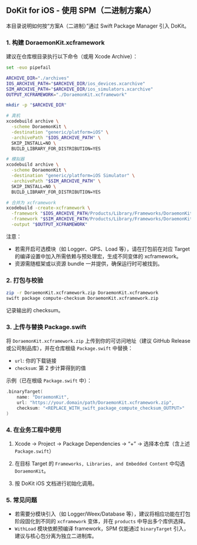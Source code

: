 ## DoKit for iOS - 使用 SPM（二进制方案A）

本目录说明如何按“方案A（二进制）”通过 Swift Package Manager 引入 DoKit。

### 1. 构建 DoraemonKit.xcframework

建议在仓库根目录执行以下命令（或用 Xcode Archive）：

```bash
set -euo pipefail

ARCHIVE_DIR="./archives"
IOS_ARCHIVE_PATH="$ARCHIVE_DIR/ios_devices.xcarchive"
SIM_ARCHIVE_PATH="$ARCHIVE_DIR/ios_simulators.xcarchive"
OUTPUT_XCFRAMEWORK="./DoraemonKit.xcframework"

mkdir -p "$ARCHIVE_DIR"

# 真机
xcodebuild archive \
  -scheme DoraemonKit \
  -destination "generic/platform=iOS" \
  -archivePath "$IOS_ARCHIVE_PATH" \
  SKIP_INSTALL=NO \
  BUILD_LIBRARY_FOR_DISTRIBUTION=YES

# 模拟器
xcodebuild archive \
  -scheme DoraemonKit \
  -destination "generic/platform=iOS Simulator" \
  -archivePath "$SIM_ARCHIVE_PATH" \
  SKIP_INSTALL=NO \
  BUILD_LIBRARY_FOR_DISTRIBUTION=YES

# 合并为 xcframework
xcodebuild -create-xcframework \
  -framework "$IOS_ARCHIVE_PATH/Products/Library/Frameworks/DoraemonKit.framework" \
  -framework "$SIM_ARCHIVE_PATH/Products/Library/Frameworks/DoraemonKit.framework" \
  -output "$OUTPUT_XCFRAMEWORK"
```

注意：
- 若需开启可选模块（如 Logger、GPS、Load 等），请在打包前在对应 Target 的编译设置中加入所需依赖与预处理宏，生成不同变体的 xcframework。
- 资源需随框架或以资源 bundle 一并提供，确保运行时可被找到。

### 2. 打包与校验

```bash
zip -r DoraemonKit.xcframework.zip DoraemonKit.xcframework
swift package compute-checksum DoraemonKit.xcframework.zip
```

记录输出的 checksum。

### 3. 上传与替换 Package.swift

将 `DoraemonKit.xcframework.zip` 上传到你的可访问地址（建议 GitHub Release 或公司制品库），并在仓库根级 `Package.swift` 中替换：

- `url`: 你的下载链接
- `checksum`: 第 2 步计算得到的值

示例（已在根级 `Package.swift` 中）：

```swift
.binaryTarget(
    name: "DoraemonKit",
    url: "https://your.domain/path/DoraemonKit.xcframework.zip",
    checksum: "<REPLACE_WITH_swift_package_compute_checksum_OUTPUT>"
)
```

### 4. 在业务工程中使用

1) Xcode -> Project -> Package Dependencies -> “+” -> 选择本仓库（含上述 `Package.swift`）

2) 在目标 Target 的 `Frameworks, Libraries, and Embedded Content` 中勾选 `DoraemonKit`。

3) 按 DoKit iOS 文档进行初始化调用。

### 5. 常见问题

- 若需要分模块引入（如 Logger/Weex/Database 等），建议将相应功能在打包阶段固化到不同的 `xcframework` 变体，并在 `products` 中导出多个库供选择。
- `WithLoad` 模块依赖预编译 framework，SPM 仅能通过 `binaryTarget` 引入，建议与核心包分离为独立二进制库。



